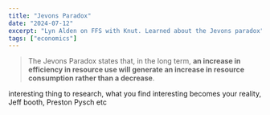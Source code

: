 ```yaml
---
title: "Jevons Paradox"
date: "2024-07-12"
excerpt: "Lyn Alden on FFS with Knut. Learned about the Jevons paradox"
tags: ["economics"]
---
```


>The Jevons Paradox states that, in the long term, **an increase in efficiency in resource use will generate an increase in resource consumption rather than a decrease**.

interesting thing to research, what you find interesting becomes your reality, Jeff booth, Preston Pysch etc